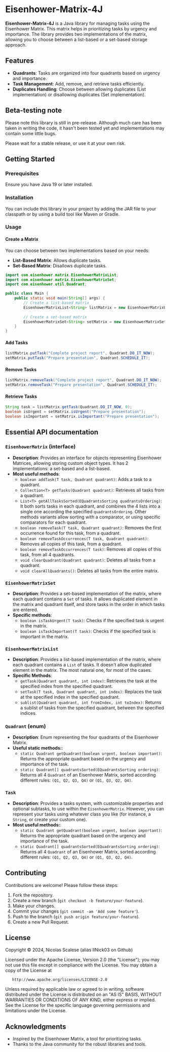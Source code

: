# Eisenhower-Matrix-4J

**Eisenhower-Matrix-4J** is a Java library for managing tasks using the Eisenhower Matrix. This matrix helps in prioritizing tasks by urgency and importance. The library provides two implementations of the matrix, allowing you to choose between a list-based or a set-based storage approach.


## Features

- **Quadrants**: Tasks are organized into four quadrants based on urgency and importance.
- **Task Management**: Add, remove, and retrieve tasks efficiently.
- **Duplicates Handling**: Choose between allowing duplicates (List implementation) or disallowing duplicates (Set implementation).


## Beta-testing note
Please note this library is still in pre-release. Although much care has been taken in writing the code, it hasn't been tested yet and implementations may contain some little bugs.

Please wait for a stable release, or use it at your own risk.



## Getting Started

### Prerequisites

Ensure you have Java 19 or later installed.

### Installation

You can include this library in your project by adding the JAR file to your classpath or by using a build tool like Maven or Gradle.

### Usage

#### Create a Matrix

You can choose between two implementations based on your needs:

- **List-Based Matrix**: Allows duplicate tasks.
- **Set-Based Matrix**: Disallows duplicate tasks.

```java
import com.eisenhower.matrix.EisenhowerMatrixList;
import com.eisenhower.matrix.EisenhowerMatrixSet;
import com.eisenhower.util.Quadrant;

public class Main {
    public static void main(String[] args) {
        // Create a list-based matrix
        EisenhowerMatrixList<String> listMatrix = new EisenhowerMatrixList<>();
        
        // Create a set-based matrix
        EisenhowerMatrixSet<String> setMatrix = new EisenhowerMatrixSet<>();
    }
}
```

#### Add Tasks

```java
listMatrix.putTask("Complete project report", Quadrant.DO_IT_NOW);
setMatrix.putTask("Prepare presentation", Quadrant.SCHEDULE_IT);
```

#### Remove Tasks

```java
listMatrix.removeTask("Complete project report", Quadrant.DO_IT_NOW);
setMatrix.removeTask("Prepare presentation", Quadrant.SCHEDULE_IT);
```

#### Retrieve Tasks

```java
String task = listMatrix.getTask(Quadrant.DO_IT_NOW, 0);
boolean isUrgent = setMatrix.isUrgent("Prepare presentation");
boolean isImportant = setMatrix.isImportant("Prepare presentation");
```



## Essential API documentation

### `EisenhowerMatrix` (interface)
- **Description**: Provides an interface for objects representing Eisenhower Matrices, allowing storing custom object types. It has 2 implementations: a set-based and a list-based.
- **Most useful methods**:
  - `boolean addTask(T task, Quadrant quadrant)`: Adds a task to a quadrant.
  - `Collection<T> getTasks(Quadrant quadrant)`: Retrieves all tasks from a quadrant.
  - `List<T> getAllTasksSorted(EQuadrantsSorting quadrantsOrdering)`: It both sorts tasks in each quadrant, and combines the 4 lists into a single one according the specified `quadrantsOrdering`. Other methods variants allow sorting with a comparator, or using specific comparators for each quadrant.
  - `boolean removeTask(T task, Quadrant quadrant)`: Removes the first occurrence found for this task, from a quadrant.
  - `boolean removeTaskOccurrences(T task, Quadrant quadrant)`: Removes all copies of this task, from a quadrant.
  - `boolean removeTaskOccurrences(T task)`: Removes all copies of this task, from all 4 quadrants.
  - `void clearQuadrant(Quadrant quadrant)`: Deletes all tasks from a quadrant.
  - `void clearAllQuadrants()`: Deletes all tasks from the entire matrix.

### `EisenhowerMatrixSet`

- **Description**: Provides a set-based implementation of the matrix, where each quadrant contains a `Set` of tasks. It allows duplicated element in the matrix and quadrant itself, and store tasks in the order in which tasks are entered.
- **Specific methods**:
  - `boolean isTaskUrgent(T task)`: Checks if the specified task is urgent in the matrix.
  - `boolean isTaskImportant(T task)`: Checks if the specified task is important in the matrix.
 
### `EisenhowerMatrixList`
- **Description**: Provides a list-based implementation of the matrix, where each quadrant contains a `List` of tasks. It doesn't allow duplicated element in the matrix. The most natural one, for most of the cases.
- **Specific Methods**:
  - `getTask(Quadrant quadrant, int index)`: Retrieves the task at the specified index from the specified quadrant.
  - `setTask(T task, Quadrant quadrant, int index)`: Replaces the task at the specified index in the specified quadrant.
  - `sublist(Quadrant quadrant, int fromIndex, int toIndex)`: Returns a sublist of tasks from the specified quadrant, between the specified indices.

### `Quadrant` (enum)
- **Description**: Enum representing the four quadrants of the Eisenhower Matrix.
- **Useful static methods:**:
  - `static Quadrant getQuadrant(boolean urgent, boolean important)`: Returns the appropriate quadrant based on the urgency and importance of the task.
  - `static Quadrant[] quadrantsSorted(EQuadrantsSorting ordering)`: Returns all 4 `Quadrant` of an Eisenhower Matrix, sorted according different rules: `(Q1, Q2, Q3, Q4)` or `(Q1, Q3, Q2, Q4)`.

### `Task`
- **Description**: Provides a tasks system, with customizable properties and optional subtasks, to use within the `EisenhowerMatrix`. However, you can represent your tasks using whatever class you like (for instance, a `String`, or create your custom one).
- **Most useful methods:**:
  - `static Quadrant getQuadrant(boolean urgent, boolean important)`: Returns the appropriate quadrant based on the urgency and importance of the task.
  - `static Quadrant[] quadrantsSorted(EQuadrantsSorting ordering)`: Returns all 4 `Quadrant` of an Eisenhower Matrix, sorted according different rules: `(Q1, Q2, Q3, Q4)` or `(Q1, Q3, Q2, Q4)`.



## Contributing

Contributions are welcome! Please follow these steps:

1. Fork the repository.
2. Create a new branch (`git checkout -b feature/your-feature`).
3. Make your changes.
4. Commit your changes (`git commit -am 'Add some feature'`).
5. Push to the branch (`git push origin feature/your-feature`).
6. Create a new Pull Request.



## License

Copyright © 2024, Nicolas Scalese (alias IlNick03 on Github)

   Licensed under the Apache License, Version 2.0 (the "License");
   you may not use this file except in compliance with the License.
   You may obtain a copy of the License at

       http://www.apache.org/licenses/LICENSE-2.0

   Unless required by applicable law or agreed to in writing, software
   distributed under the License is distributed on an "AS IS" BASIS,
   WITHOUT WARRANTIES OR CONDITIONS OF ANY KIND, either express or implied.
   See the License for the specific language governing permissions and
   limitations under the License.



## Acknowledgments

- Inspired by the Eisenhower Matrix, a tool for prioritizing tasks.
- Thanks to the Java community for the robust libraries and tools.
